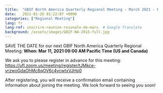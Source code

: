 ```yaml
---
title:  "GBIF North America Quarterly Regional Meeting - March 2021 - Register!"
date:   2021-01-26 01:22:07 +0000
categories: ["Regional Meeting"]
lang: fr
lang-ref: inscrire-reunion-reionale-de-mars  # Google Translate
background: /assets/images/GBIF-NA-2015-full.jpg
---
```


SAVE THE DATE for our next GBIF North America Quarterly Regional Meeting:
**When: Mar 11, 2021 09:00 AM Pacific Time (US and Canada)**

We ask you to please register in advance for this meeting:
https://ufl.zoom.us/meeting/register/tJMkce-vrzwoGdaOhMc8qOV6c4vcwtxVJHp0 

After registering, you will receive a confirmation email containing information about joining the meeting. We look forward to seeing you soon!
